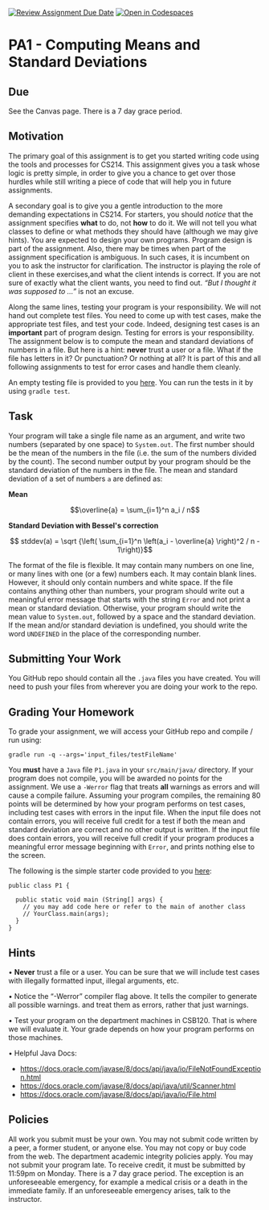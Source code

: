 [![Review Assignment Due Date](https://classroom.github.com/assets/deadline-readme-button-24ddc0f5d75046c5622901739e7c5dd533143b0c8e959d652212380cedb1ea36.svg)](https://classroom.github.com/a/uvbgTxUs)
[![Open in Codespaces](https://classroom.github.com/assets/launch-codespace-7f7980b617ed060a017424585567c406b6ee15c891e84e1186181d67ecf80aa0.svg)](https://classroom.github.com/open-in-codespaces?assignment_repo_id=13610375)
# PA1 - Computing Means and Standard Deviations

## Due

See the Canvas page. There is a 7 day grace period.

## Motivation

The primary goal of this assignment is to get you started writing code
using the tools and processes for CS214. This assignment gives you a
task whose logic is pretty simple, in order to give you a chance to
get over those hurdles while still writing a piece of code that will
help you in future assignments.

A secondary goal is to give you a gentle introduction to the more 
demanding expectations in CS214. For starters, you should *notice*
that the assignment specifies **what** to do, not **how** to do it.
We will not tell you what classes to define or what methods they 
should have (although we may give hints). You are expected to design 
your own programs. Program design is part of the assignment. Also, 
there may be times when part of the assignment specification
is ambiguous. In such cases, it is incumbent on you to ask the 
instructor for clarification. The instructor is playing the role of 
client in these exercises,and what the client intends is correct. If 
you are not sure of exactly what the client wants, you need to find 
out. *“But I thought it was supposed to …”* is not an excuse.

Along the same lines, testing your program is your responsibility. We 
will not hand out complete test files. You need to come up with test cases, 
make the appropriate test files, and test your code. Indeed, designing 
test cases is an **important** part of program design. Testing for 
errors is your responsibility. The assignment below is to compute the 
mean and standard deviations of numbers in a file. But here is a hint: 
**never** trust a user or a file. What if the file has letters in it? 
Or punctuation? Or nothing at all? It is part of this and all following
assignments to test for error cases and handle them cleanly.

An empty testing file is provided to you [here](src/test/java/TestP1.java).
You can run the tests in it by using `gradle test`.

## Task

Your program will take a single file name as an argument, and write two numbers
(separated by one space) to `System.out`. The first number should be the mean
of the numbers in the file (i.e. the sum of the numbers divided by the count).
The second number output by your program should be the standard deviation of
the numbers in the file. The mean and standard deviation of a set of numbers `a` are defined
as:

**Mean**

```math 
\overline{a} = \sum_{i=1}^n a_i / n
```

**Standard Deviation with Bessel's correction**

```math
  stddev(a) = \sqrt {\left( \sum_{i=1}^n \left(a_i - \overline{a} \right)^2 / n - 1\right)}
```

The format of the file is flexible. It may contain many numbers on one line, or
many lines with one (or a few) numbers each. It may contain blank lines.
However, it should only contain numbers and white space. If the file contains
anything other than numbers, your program should write out a meaningful error message
that starts with the string `Error` and not print a mean or standard deviation. Otherwise,
your program should write the mean value to `System.out`, followed by a space
and the standard deviation. If the mean and/or standard deviation is undefined,
you should write the word `UNDEFINED` in the place of the corresponding number.


## Submitting Your Work

You GitHub repo should contain all the `.java` files you have created. You
will need to push your files from wherever you are doing your work to the repo.

## Grading Your Homework

To grade your assignment, we will access your GitHub repo and compile / run using:

```
gradle run -q --args='input_files/testFileName'
```

You **must** have a `Java` file `P1.java` in your `src/main/java/` directory.
If your program does not compile, you will be awarded no points for the
assignment. We use a `-Werror` flag that treats **all** warnings as errors and
will cause a compile failure. Assuming your program compiles, the remaining 80 points will be
determined by how your program performs on test cases, including test cases
with errors in the input file. When the input file does not contain errors, you
will receive full credit for a test if both the mean and standard
deviation are correct and no other output is written. If the input file does
contain errors, you will receive full credit if your program produces a
meaningful error message beginning with `Error`, and prints nothing else to the screen.

The following is the simple starter code provided to you [here](src/main/java/P1.java):

````
public class P1 {

  public static void main (String[] args) {
    // you may add code here or refer to the main of another class
    // YourClass.main(args);
  }
}
````

## Hints

• **Never** trust a file or a user. You can be sure that we will include test cases
  with illegally formatted input, illegal arguments, etc.

• Notice the “-Werror” compiler flag above. It tells the compiler to generate all
  possible warnings. and treat them as errors, rather that just warnings.

• Test your program on the department machines in CSB120. That is where we will
  evaluate it. Your grade depends on how your program performs on those
  machines.

• Helpful Java Docs:
- https://docs.oracle.com/javase/8/docs/api/java/io/FileNotFoundException.html
- https://docs.oracle.com/javase/8/docs/api/java/util/Scanner.html
- https://docs.oracle.com/javase/8/docs/api/java/io/File.html

## Policies

All work you submit must be your own. You may not submit code written by a
peer, a former student, or anyone else. You may not copy or buy code from the
web. The department academic integrity policies apply. You may not submit your
program late. To receive credit, it must be submitted by 11:59pm on Monday.
There is a 7 day grace period. The exception is an unforeseeable emergency,
for example a medical crisis or a death in the immediate family. If an
unforeseeable emergency arises, talk to the instructor.